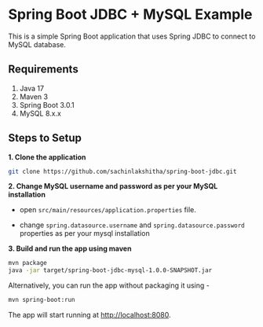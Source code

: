 # Spring Boot JDBC + MySQL Example

This is a simple Spring Boot application that uses Spring JDBC to connect to MySQL database.

## Requirements

1. Java 17
2. Maven 3
3. Spring Boot 3.0.1
4. MySQL 8.x.x

## Steps to Setup

**1. Clone the application**

```bash
git clone https://github.com/sachinlakshitha/spring-boot-jdbc.git
```

**2. Change MySQL username and password as per your MySQL installation**

+ open `src/main/resources/application.properties` file.

+ change `spring.datasource.username` and `spring.datasource.password` properties as per your mysql installation

**3. Build and run the app using maven**

```bash
mvn package
java -jar target/spring-boot-jdbc-mysql-1.0.0-SNAPSHOT.jar
```

Alternatively, you can run the app without packaging it using -

```bash
mvn spring-boot:run
```

The app will start running at <http://localhost:8080>.
